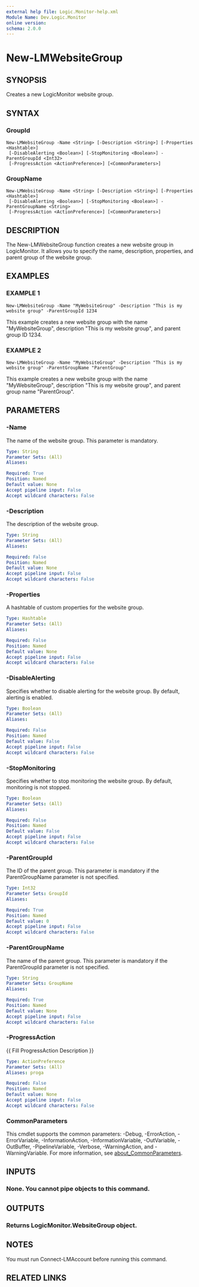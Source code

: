 ```yaml
---
external help file: Logic.Monitor-help.xml
Module Name: Dev.Logic.Monitor
online version:
schema: 2.0.0
---
```


# New-LMWebsiteGroup

## SYNOPSIS
Creates a new LogicMonitor website group.

## SYNTAX

### GroupId
```
New-LMWebsiteGroup -Name <String> [-Description <String>] [-Properties <Hashtable>]
 [-DisableAlerting <Boolean>] [-StopMonitoring <Boolean>] -ParentGroupId <Int32>
 [-ProgressAction <ActionPreference>] [<CommonParameters>]
```

### GroupName
```
New-LMWebsiteGroup -Name <String> [-Description <String>] [-Properties <Hashtable>]
 [-DisableAlerting <Boolean>] [-StopMonitoring <Boolean>] -ParentGroupName <String>
 [-ProgressAction <ActionPreference>] [<CommonParameters>]
```

## DESCRIPTION
The New-LMWebsiteGroup function creates a new website group in LogicMonitor.
It allows you to specify the name, description, properties, and parent group of the website group.

## EXAMPLES

### EXAMPLE 1
```
New-LMWebsiteGroup -Name "MyWebsiteGroup" -Description "This is my website group" -ParentGroupId 1234
```

This example creates a new website group with the name "MyWebsiteGroup", description "This is my website group", and parent group ID 1234.

### EXAMPLE 2
```
New-LMWebsiteGroup -Name "MyWebsiteGroup" -Description "This is my website group" -ParentGroupName "ParentGroup"
```

This example creates a new website group with the name "MyWebsiteGroup", description "This is my website group", and parent group name "ParentGroup".

## PARAMETERS

### -Name
The name of the website group.
This parameter is mandatory.

```yaml
Type: String
Parameter Sets: (All)
Aliases:

Required: True
Position: Named
Default value: None
Accept pipeline input: False
Accept wildcard characters: False
```

### -Description
The description of the website group.

```yaml
Type: String
Parameter Sets: (All)
Aliases:

Required: False
Position: Named
Default value: None
Accept pipeline input: False
Accept wildcard characters: False
```

### -Properties
A hashtable of custom properties for the website group.

```yaml
Type: Hashtable
Parameter Sets: (All)
Aliases:

Required: False
Position: Named
Default value: None
Accept pipeline input: False
Accept wildcard characters: False
```

### -DisableAlerting
Specifies whether to disable alerting for the website group.
By default, alerting is enabled.

```yaml
Type: Boolean
Parameter Sets: (All)
Aliases:

Required: False
Position: Named
Default value: False
Accept pipeline input: False
Accept wildcard characters: False
```

### -StopMonitoring
Specifies whether to stop monitoring the website group.
By default, monitoring is not stopped.

```yaml
Type: Boolean
Parameter Sets: (All)
Aliases:

Required: False
Position: Named
Default value: False
Accept pipeline input: False
Accept wildcard characters: False
```

### -ParentGroupId
The ID of the parent group.
This parameter is mandatory if the ParentGroupName parameter is not specified.

```yaml
Type: Int32
Parameter Sets: GroupId
Aliases:

Required: True
Position: Named
Default value: 0
Accept pipeline input: False
Accept wildcard characters: False
```

### -ParentGroupName
The name of the parent group.
This parameter is mandatory if the ParentGroupId parameter is not specified.

```yaml
Type: String
Parameter Sets: GroupName
Aliases:

Required: True
Position: Named
Default value: None
Accept pipeline input: False
Accept wildcard characters: False
```

### -ProgressAction
{{ Fill ProgressAction Description }}

```yaml
Type: ActionPreference
Parameter Sets: (All)
Aliases: proga

Required: False
Position: Named
Default value: None
Accept pipeline input: False
Accept wildcard characters: False
```

### CommonParameters
This cmdlet supports the common parameters: -Debug, -ErrorAction, -ErrorVariable, -InformationAction, -InformationVariable, -OutVariable, -OutBuffer, -PipelineVariable, -Verbose, -WarningAction, and -WarningVariable. For more information, see [about_CommonParameters](http://go.microsoft.com/fwlink/?LinkID=113216).

## INPUTS

### None. You cannot pipe objects to this command.
## OUTPUTS

### Returns LogicMonitor.WebsiteGroup object.
## NOTES
You must run Connect-LMAccount before running this command.

## RELATED LINKS
